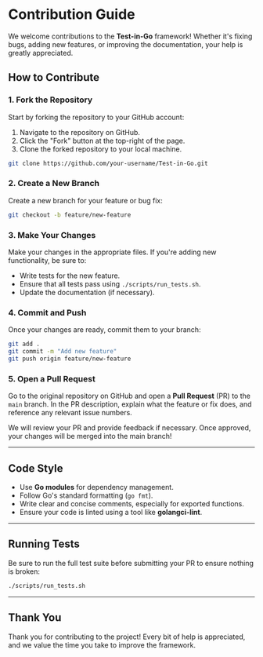 # Contribution Guide

We welcome contributions to the **Test-in-Go** framework! Whether it's fixing bugs, adding new features, or improving the documentation, your help is greatly appreciated.

## How to Contribute

### 1. Fork the Repository

Start by forking the repository to your GitHub account:

1. Navigate to the repository on GitHub.
2. Click the "Fork" button at the top-right of the page.
3. Clone the forked repository to your local machine.

```bash
git clone https://github.com/your-username/Test-in-Go.git
```

### 2. Create a New Branch

Create a new branch for your feature or bug fix:

```bash
git checkout -b feature/new-feature
```

### 3. Make Your Changes

Make your changes in the appropriate files. If you're adding new functionality, be sure to:

- Write tests for the new feature.
- Ensure that all tests pass using `./scripts/run_tests.sh`.
- Update the documentation (if necessary).

### 4. Commit and Push

Once your changes are ready, commit them to your branch:

```bash
git add .
git commit -m "Add new feature"
git push origin feature/new-feature
```

### 5. Open a Pull Request

Go to the original repository on GitHub and open a **Pull Request** (PR) to the `main` branch. In the PR description, explain what the feature or fix does, and reference any relevant issue numbers.

We will review your PR and provide feedback if necessary. Once approved, your changes will be merged into the main branch!

---

## Code Style

- Use **Go modules** for dependency management.
- Follow Go's standard formatting (`go fmt`).
- Write clear and concise comments, especially for exported functions.
- Ensure your code is linted using a tool like **golangci-lint**.

---

## Running Tests

Be sure to run the full test suite before submitting your PR to ensure nothing is broken:

```bash
./scripts/run_tests.sh
```

---

## Thank You

Thank you for contributing to the project! Every bit of help is appreciated, and we value the time you take to improve the framework.